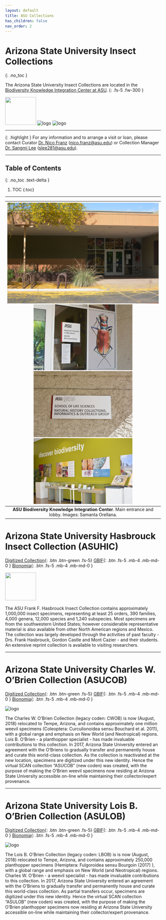 ```yaml
---
layout: default
title: ASU Collections
has_children: false
nav_order: 2
---
```


# Arizona State University Insect Collections
{: .no_toc }

The Arizona State University Insect Collections are located in the [Biodiversity Knowledge Integration Center at ASU](https://biokic.asu.edu/). 
{: .fs-5 .fw-300 }

<img src="https://serv.biokic.asu.edu/ecdysis/content/collicon/asu-asuhic.jpg" alt="" width="100" height="90"> <img src="https://serv.biokic.asu.edu/ecdysis/content/collicon/asu-asucob.jpg" alt="logo" width="100" height="90"> <img src="https://serv.biokic.asu.edu/ecdysis/content/collicon/asu-asulob.jpg" alt="logo" width="100" height="90"> 

---

{: .highlight }
For any information and to arrange a visit or loan, please contact Curator [Dr. Nico Franz](https://search.asu.edu/profile/1804402) (nico.franz@asu.edu) or Collection Manager [Dr. Sangmi Lee](https://search.asu.edu/profile/1876693) (slee281@asu.edu).

---

## Table of Contents
{: .no_toc .text-delta }

1. TOC
{:toc}

---

| <img src="https://github.com/asucollections/asucollections.github.io/blob/main/static/BioKIC2022.jpg?raw=true" alt="BioKIC"> <img src="https://github.com/asucollections/asucollections.github.io/blob/main/static/BioKIC2022Entrance2022.jpg?raw=true" alt="BioKIC" width="320" height="213.4"> <img src="https://github.com/asucollections/asucollections.github.io/blob/main/static/BioKIC2022Sign2022.jpg?raw=true" alt="BioKIC" width="320" height="213.4"> <img src="https://github.com/asucollections/asucollections.github.io/blob/main/static/BioKIC2022Lobby2022.jpg?raw=true" alt="BioKIC" width="320" height="213.4"> | 
|:--:| 
|**ASU Biodiversity Knowledge Integration Center**. Main entrance and lobby. Images: Samanta Orellana.|



# Arizona State University Hasbrouck Insect Collection (ASUHIC)

[Digitized Collection](https://serv.biokic.asu.edu/ecdysis/collections/misc/collprofiles.php?collid=1){: .btn .btn-green .fs-5}  [GBIF](https://www.gbif.org/dataset/750b7bfc-3577-4b26-8aaf-3e4be9f0d639){: .btn .fs-5 .mb-4 .mb-md-0 } [Bionomia](https://bionomia.net/dataset/750b7bfc-3577-4b26-8aaf-3e4be9f0d639){: .btn .fs-5 .mb-4 .mb-md-0 } 

<img src="https://serv.biokic.asu.edu/ecdysis/content/collicon/asu-asuhic.jpg" alt="" width="100" height="90"> 

The ASU Frank F. Hasbrouck Insect Collection contains approximately 1,000,000 insect specimens, representing at least 25 orders, 390 families, 4,000 genera, 12,000 species and 1,240 subspecies. Most specimens are from the southwestern United States; however considerable representative material is also available from other North American regions and Mexico. The collection was largely developed through the activities of past faculty - Drs. Frank Hasbrouck, Gordon Castle and Mont Cazier - and their students. An extensive reprint collection is available to visiting researchers. 

---

# Arizona State University Charles W. O’Brien Collection (ASUCOB)

[Digitized Collection](https://serv.biokic.asu.edu/ecdysis/collections/misc/collprofiles.php?collid=2){: .btn .btn-green .fs-5}  [GBIF](https://www.gbif.org/dataset/14aff274-bf79-4a74-86ce-fb8b115adbf3){: .btn .fs-5 .mb-4 .mb-md-0 } [Bionomia](https://bionomia.net/dataset/14aff274-bf79-4a74-86ce-fb8b115adbf3){: .btn .fs-5 .mb-4 .mb-md-0 } 

<img src="https://serv.biokic.asu.edu/ecdysis/content/collicon/asu-asucob.jpg" alt="logo" width="100" height="90">

The Charles W. O’Brien Collection (legacy coden: CWOB) is now (August, 2018) relocated to Tempe, Arizona, and contains approximately one million weevil specimens (Coleoptera: Curculionoidea sensu Bouchard et al. 2011), with a global range and emphasis on New World (and Neotropical) regions. Lois B. O’Brien - a planthopper specialist - has made invaluable contributions to this collection. In 2017, Arizona State University entered an agreement with the O’Briens to gradually transfer and permanently house and curate this world-class collection. As the collection is reactivated at the new location, specimens are digitized under this new identity. Hence the virtual SCAN collection “ASUCOB” (new coden) was created, with the purpose of making the O’Brien weevil specimens now residing at Arizona State University accessible on-line while maintaining their collector/expert provenance. 

---

# Arizona State University Lois B. O’Brien Collection (ASULOB)

[Digitized Collection](https://serv.biokic.asu.edu/ecdysis/collections/misc/collprofiles.php?collid=3){: .btn .btn-green .fs-5}  [GBIF](https://www.gbif.org/dataset/78a151c6-19aa-4840-86a7-6fbd84acccce){: .btn .fs-5 .mb-4 .mb-md-0 } [Bionomia](https://bionomia.net/dataset/78a151c6-19aa-4840-86a7-6fbd84acccce){: .btn .fs-5 .mb-4 .mb-md-0 } 
 
<img src="https://serv.biokic.asu.edu/ecdysis/content/collicon/asu-asulob.jpg" alt="logo" width="100" height="90"> 

The Lois B. O’Brien Collection (legacy coden: LBOB) is is now (August, 2018) relocated to Tempe, Arizona, and contains approximately 250,000 planthopper specimens (Hemiptera: Fulgoroidea sensu Bourgoin (2017) ), with a global range and emphasis on New World (and Neotropical) regions. Charles W. O’Brien - a weevil specialist - has made invaluable contributions to this collection. In 2017, Arizona State University entered an agreement with the O’Briens to gradually transfer and permanently house and curate this world-class collection. As partial transfers occur, specimens are digitized under this new identity. Hence the virtual SCAN collection “ASULOB” (new coden) was created, with the purpose of making the O’Brien planthopper specimens now residing at Arizona State University accessible on-line while maintaining their collector/expert provenance.
